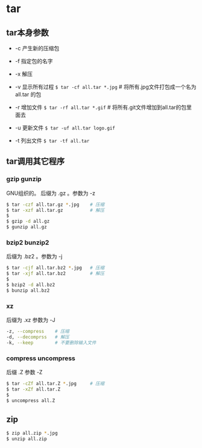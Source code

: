 # tar

## tar本身参数

* -c 产生新的压缩包
* -f 指定包的名字
* -x 解压
* -v 显示所有过程
    `$ tar -cf all.tar *.jpg`  # 将所有.jpg文件打包成一个名为all.tar 的包

* -r 增加文件
    `$ tar -rf all.tar *.gif`  # 将所有.git文件增加到all.tar的包里面去

* -u 更新文件
    `$ tar -uf all.tar logo.gif`

* -t 列出文件
    `$ tar -tf all.tar`


## tar调用其它程序

### gzip gunzip

GNU组织的。 后缀为 .gz 。参数为 -z
```bash
$ tar -czf all.tar.gz *.jpg    # 压缩
$ tar -xzf all.tar.gz          # 解压
$
$ gzip -d all.gz
$ gunzip all.gz
```

### bzip2 bunzip2

后缀为 .bz2 。参数为 -j
```bash
$ tar -cjf all.tar.bz2 *.jpg   # 压缩
$ tar -xjf all.tar.bz2         # 解压
$
$ bzip2 -d all.bz2
$ bunzip all.bz2
```

### xz

后缀为 .xz  参数为 -J
```bash
-z, --compress    # 压缩
-d, --decomprss   # 解压
-k, --keep        # 不要删除输入文件
```

### compress uncompress

后缀 .Z     参数 -Z
```bash
$ tar -cZf all.tar.Z *.jpg     # 压缩
$ tar -xZf all.tar.Z
$
$ uncompress all.Z
```


## zip

```bash
$ zip all.zip *.jpg
$ unzip all.zip
```
